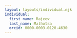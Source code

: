 ```yaml
---
layout: layouts/individual.njk
individual:
  first_name: Rajeev
  last_name: Malhotra
  orcid: 0000-0003-0120-4630
---
```


